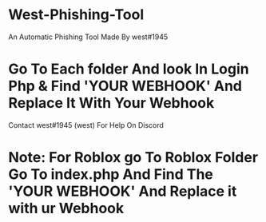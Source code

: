 # West-Phishing-Tool
An Automatic Phishing Tool Made By west#1945

# Go To Each folder And look In Login Php & Find 'YOUR WEBHOOK' And Replace It With Your Webhook

Contact west#1945 (west) For Help On Discord

 # Note: For Roblox go To Roblox Folder Go To index.php And Find The 'YOUR WEBHOOK' And Replace it with ur Webhook
